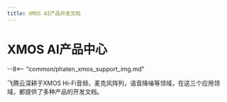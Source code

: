 ```yaml
---
title: XMOS AI产品开发文档
---
```


# XMOS AI产品中心

--8<-- "common/phaten_xmos_support_img.md"

飞腾云深耕于XMOS Hi-Fi音频，麦克风阵列，语音降噪等领域，在这三个应用领域，都提供了多种产品的开发文档。

